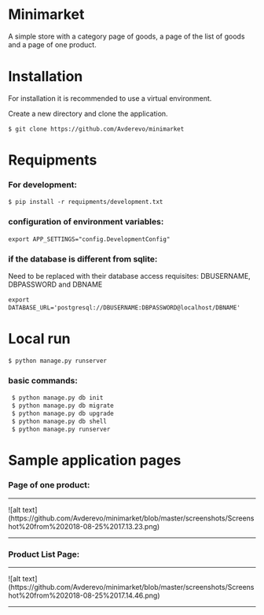 # Minimarket
A simple store with a category page of goods, a page of the list of goods and a page of one product.

# Installation

For installation it is recommended to use a virtual environment.


Create a new directory and clone the application.

```
$ git clone https://github.com/Avderevo/minimarket
```

# Requipments

### For development:

```
$ pip install -r requipments/development.txt
```
### configuration of environment variables:

```
export APP_SETTINGS="config.DevelopmentConfig"
```

### if the database is different from sqlite:


Need to be replaced with their database access requisites: DBUSERNAME, DBPASSWORD and DBNAME 

```
export DATABASE_URL='postgresql://DBUSERNAME:DBPASSWORD@localhost/DBNAME'
```

# Local run

```
$ python manage.py runserver
```

### basic commands:

```
 $ python manage.py db init
 $ python manage.py db migrate
 $ python manage.py db upgrade
 $ python manage.py db shell
 $ python manage.py runserver
```
# Sample application pages

### Page of one product:

<hr>
![alt text](https://github.com/Avderevo/minimarket/blob/master/screenshots/Screenshot%20from%202018-08-25%2017.13.23.png)
<hr>

### Product List Page:


<hr>
![alt text](https://github.com/Avderevo/minimarket/blob/master/screenshots/Screenshot%20from%202018-08-25%2017.14.46.png)
<hr>

